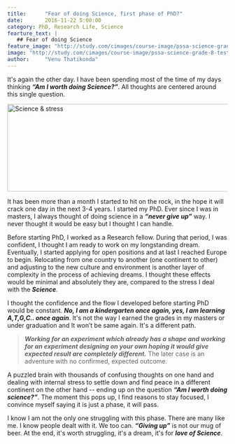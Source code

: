 ```yaml
---
title:      "Fear of doing Science, first phase of PhD?"
date:       2016-11-22 5:00:00
category: PhD, Research Life, Science
fearture_text: | 
   ## Fear of doing Science
feature_image: "http://study.com/cimages/course-image/pssa-science-grade-8-test-prep-practice_233026_large.jpg"
image: "http://study.com/cimages/course-image/pssa-science-grade-8-test-prep-practice_233026_large.jpg"
author:     "Venu Thatikonda"
---
```


It's again the other day. I have been spending most of the time of my days thinking ***“Am I worth doing Science?”***. All thoughts are centered around this single question.

<img src="https://www.ucl.ac.uk/human-evolution/news/science-and-stress" alt="Science & stress" align="middle" height="200" width="800" class="inline">

It has been more than a month I started to hit on the rock, in the hope it will crack one day in the next 3-4 years. I started my PhD. Ever since I was in masters, I always thought of doing science in a ***“never give up”*** way. I never thought it would be easy but I thought I can handle.

Before starting PhD, I worked as a Research fellow. During that period, I was confident, I thought I am ready to work on my longstanding dream. Eventually, I started applying for open positions and at last I reached Europe to begin. Relocating from one country to another (one continent to other) and adjusting to the new culture and environment is another layer of complexity in the process of achieving dreams. I thought these effects would be minimal and absolutely they are, compared to the stress I deal with the ***Science***. 

I thought the confidence and the flow I developed before starting PhD would be constant. ***No, I am a kindergarten once again, yes, I am learning A,T,G,C.. once again***. It's not the way I earned the grades in my masters or under graduation and It won’t be same again. It's a different path.


>***Working for an experiment which already has a shape and working for an experiment designing on your own hoping it would give expected result are completely different.*** The later case is an adventure with no confirmed, expected outcome.

A puzzled brain with thousands of confusing thoughts on one hand and dealing with internal stress to settle down and find peace in a different continent on the other hand -- ending up on the question ***“Am I worth doing science?”***. The moment this pops up, I find reasons to stay focused, I convince myself saying it is just a phase, it will pass.

I know I am not the only one struggling with this phase. There are many like me. I know people dealt with it. We too can. ***“Giving up”*** is not our mug of beer. At the end, it's worth struggling, it's a dream, it's for ***love of Science***.


 
